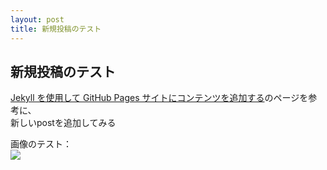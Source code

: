 ```yaml
---
layout: post
title: 新規投稿のテスト
---
```

## 新規投稿のテスト

[Jekyll を使用して GitHub Pages サイトにコンテンツを追加する](https://docs.github.com/ja/github/working-with-github-pages/adding-content-to-your-github-pages-site-using-jekyll)のページを参考に、  
新しいpostを追加してみる  

画像のテスト：  
![]({{site.baseurl}}/images/DSC_1242.jpg)
